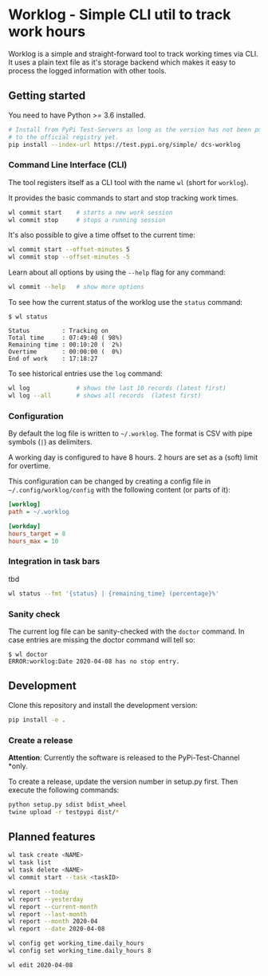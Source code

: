 # Worklog - Simple CLI util to track work hours

Worklog is a simple and straight-forward tool to track working times via CLI.
It uses a plain text file as it's storage backend which makes it easy to
process the logged information with other tools.

## Getting started

You need to have Python >= 3.6 installed.

```bash
# Install from PyPi Test-Servers as long as the version has not been published
# to the official registry yet.
pip install --index-url https://test.pypi.org/simple/ dcs-worklog
```

### Command Line Interface (CLI)

The tool registers itself as a CLI tool with the name `wl` (short for
`worklog`).

It provides the basic commands to start and stop tracking work times.

```bash
wl commit start    # starts a new work session
wl commit stop     # stops a running session
```

It's also possible to give a time offset to the current time:

```bash
wl commit start --offset-minutes 5
wl commit stop --offset-minutes -5
```

Learn about all options by using the `--help` flag for any command:

```bash
wl commit --help   # show more options
```

To see how the current status of the worklog use the `status` command:

```
$ wl status

Status         : Tracking on
Total time     : 07:49:40 ( 98%)
Remaining time : 00:10:20 (  2%)
Overtime       : 00:00:00 (  0%)
End of work    : 17:18:27
```

To see historical entries use the `log` command:

```bash
wl log             # shows the last 10 records (latest first)
wl log --all       # shows all records  (latest first)
```

### Configuration

By default the log file is written to `~/.worklog`.
The format is CSV with pipe symbols (`|`) as delimiters.

A working day is configured to have 8 hours.
2 hours are set as a (soft) limit for overtime.

This configuration can be changed by creating a config file in `~/.config/worklog/config` with the following content (or parts of it):

```ini
[worklog]
path = ~/.worklog

[workday]
hours_target = 8
hours_max = 10
```

### Integration in task bars

tbd

```bash
wl status --fmt '{status} | {remaining_time} (percentage}%'
```

### Sanity check

The current log file can be sanity-checked with the `doctor` command.
In case entries are missing the doctor command will tell so:

```
$ wl doctor
ERROR:worklog:Date 2020-04-08 has no stop entry.
```

## Development

Clone this repository and install the development version:

```bash
pip install -e .
```

### Create a release

**Attention**: Currently the software is released to the PyPi-Test-Channel
*only.

To create a release, update the version number in setup.py first.
Then execute the following commands:

```bash
python setup.py sdist bdist_wheel
twine upload -r testpypi dist/*
```

## Planned features

```bash
wl task create <NAME>
wl task list
wl task delete <NAME>
wl commit start --task <taskID>

wl report --today
wl report --yesterday
wl report --current-month
wl report --last-month
wl report --month 2020-04
wl report --date 2020-04-08

wl config get working_time.daily_hours
wl config set working_time.daily_hours 8

wl edit 2020-04-08
```